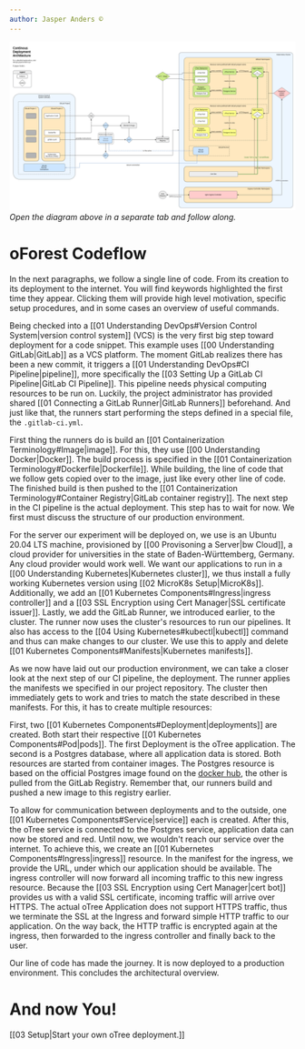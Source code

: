 ```yaml
---
author: Jasper Anders ©
---
```


![Achitecture](./diagrams/oTreeArchitecture.png) _Open the diagram above in a
separate tab and follow along._

# oForest Codeflow

In the next paragraphs, we follow a single line of code. From its creation to its deployment to the internet. You will find keywords highlighted the first time they appear. Clicking them will provide high level motivation, specific setup procedures, and in some cases an overview of useful commands.

Being checked into a [[01 Understanding DevOps#Version Control System|version control system]] (VCS) is the very first big step toward deployment for a code snippet. This example uses [[00 Understanding GitLab|GitLab]] as a VCS platform. The moment GitLab realizes there has been a new commit, it triggers a [[01 Understanding DevOps#CI Pipeline|pipeline]], more specifically the [[03 Setting Up a GitLab CI Pipeline|GitLab CI Pipeline]]. This pipeline needs physical computing resources to be run on. Luckily, the project administrator has provided shared [[01 Connecting a GitLab Runner|GitLab Runners]] beforehand. And just like that, the
runners start performing the steps defined in a special file, the `.gitlab-ci.yml`.

First thing the runners do is build an [[01 Containerization Terminology#Image|image]]. For this, they use [[00 Understanding Docker|Docker]]. The build process is specified in the [[01 Containerization Terminology#Dockerfile|Dockerfile]]. While building, the line of code that we follow gets copied over to the image, just like every other line of code. The finished build is then pushed to the [[01 Containerization Terminology#Container Registry|GitLab container registry]]. The next step in the CI pipeline is the actual deployment. This step has to wait for now. We first must discuss the structure of our production environment.

For the server our experiment will be deployed on, we use is an Ubuntu 20.04 LTS machine, provisioned by [[00 Provisoning a Server|bw Cloud]], a cloud provider for universities in the state of
Baden-Württemberg, Germany. Any cloud provider would work well. We want our applications to run in a [[00 Understanding Kubernetes|Kubernetes cluster]], we thus install a fully working Kubernetes version using [[02 MicroK8s Setup|MicroK8s]]. Additionally, we add an [[01 Kubernetes Components#Ingress|ingress controller]] and a [[03 SSL Encryption using Cert Manager|SSL certificate issuer]]. Lastly, we add the GitLab Runner, we introduced earlier, to the cluster. The runner now uses the cluster's resources to run our pipelines. It also has access to the [[04 Using Kubernetes#kubectl|kubectl]] command and thus can make changes to our
cluster. We use this to apply and delete [[01 Kubernetes Components#Manifests|Kubernetes manifests]].

As we now have laid out our production environment, we can take a closer look at the next step of our CI pipeline, the deployment. The runner applies the manifests we specified in our project repository. The cluster then immediately gets to work and tries to match the state described in these manifests. For this, it has to create multiple resources:

First, two [[01 Kubernetes Components#Deployment|deployments]] are created. Both start their respective [[01 Kubernetes Components#Pod|pods]]. The first Deployment is the oTree application. The second is a Postgres database, where all application data is stored. Both resources are started from container images. The Postgres resource is based on the official Postgres image found on the [docker hub](https://hub.docker.com/_/postgres), the other is pulled from the GitLab Registry. Remember that, our runners build and pushed a new image to this registry earlier.

To allow for communication between deployments and to the outside, one [[01 Kubernetes Components#Service|service]] each is created. After this, the oTree service is connected to the Postgres service, application data can now be stored and red. Until now, we wouldn't reach our service over the internet. To achieve this, we create an [[01 Kubernetes Components#Ingress|ingress]] resource. In the manifest for the ingress, we provide the URL, under which our application should be available. The ingress controller will now forward all incoming traffic to this new ingress resource. Because the [[03 SSL Encryption using Cert Manager|cert bot]] provides us with a valid SSL certificate, incoming traffic will arrive over HTTPS. The actual oTree Application does not support HTTPS traffic, thus we terminate the SSL at the Ingress and forward simple HTTP traffic to our application. On the way back, the HTTP traffic is encrypted again at the ingress, then forwarded to the ingress controller and finally back to the user.

Our line of code has made the journey. It is now deployed to a production environment. This concludes the architectural overview.

# And now You!

[[03 Setup|Start your own oTree deployment.]]

